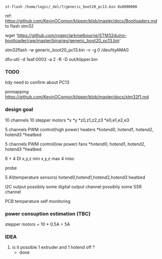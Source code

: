 #

`st-flash /home/logic/_del/7/generic_boot20_pc13.bin 0x8000000`

ref: https://github.com/KevinOConnor/klipper/blob/master/docs/Bootloaders.md
to flash stm32

wget 'https://github.com/rogerclarkmelbourne/STM32duino-bootloader/raw/master/binaries/generic_boot20_pc13.bin'

stm32flash -w generic_boot20_pc13.bin -v -g 0 /dev/ttyAMA0

dfu-util -d 1eaf:0003 -a 2 -R -D out/klipper.bin


### TODO
tidy
need to confirm about PC13

pinmapping
https://github.com/KevinOConnor/klipper/blob/master/docs/stm32f1.md

### design goal
10 channels 10 stepper motors
*x
*y
*z0,z1,z2,z3
*e0,e1,e2,e3

5 channels PWM control(high power) heaters
*hotend0, hotend1, hotend2, hotend3
*heatbed

5 channels PWM control(low power) fans
*hotend0, hotend1, hotend2, hotend3
*heatbed

6 + 4 DI
x,y,z min
x,y,z max
4 misc

probe

5 AI(temperature sensors)
hotend0,hotend1,hotend2,hotend3
heatbed

I2C output
possibily some digital output channel
possibily some SSR channel


PCB temperature self monitoring



### power consuption estimation (TBC)
stepper motors = 10 * 0.5A = 5A


### IDEA
1. is it possible 1 extruder and 1 hotend off ?
    - done

